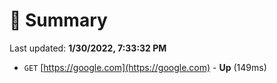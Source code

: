 # 📖 Summary
Last updated: **1/30/2022, 7:33:32 PM**

- `GET` [https://google.com](https://google.com) - **Up** (149ms)
